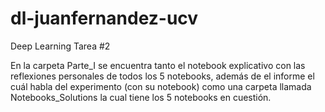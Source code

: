 # dl-juanfernandez-ucv
Deep Learning Tarea #2

En la carpeta Parte_I se encuentra tanto el notebook explicativo con las reflexiones personales de todos los 5 notebooks, además de el informe el cuál habla del experimento (con su notebook) como una carpeta llamada Notebooks_Solutions la cual tiene los 5 notebooks en cuestión.
